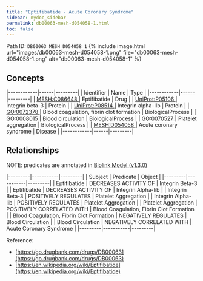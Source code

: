 ```yaml
---
title: "Eptifibatide - Acute Coronary Syndrome"
sidebar: mydoc_sidebar
permalink: db00063-mesh-d054058-1.html
toc: false 
---
```



Path ID: `DB00063_MESH_D054058_1`
{% include image.html url="images/db00063-mesh-d054058-1.png" file="db00063-mesh-d054058-1.png" alt="db00063-mesh-d054058-1" %}

## Concepts

|------------|------|---------|
| Identifier | Name | Type    |
|------------|------|---------|
| <a href="https://identifiers.org/MESH:C086648">MESH:C086648 </a> | Eptifibatide | Drug |
| <a href="https://identifiers.org/UniProt:P05106">UniProt:P05106 </a> | Integrin beta-3 | Protein |
| <a href="https://identifiers.org/UniProt:P08514">UniProt:P08514 </a> | Integrin alpha-IIb | Protein |
| <a href="https://identifiers.org/GO:0072378">GO:0072378 </a> | Blood coagulation, fibrin clot formation | BiologicalProcess |
| <a href="https://identifiers.org/GO:0008015">GO:0008015 </a> | Blood circulation | BiologicalProcess |
| <a href="https://identifiers.org/GO:0070527">GO:0070527 </a> | Platelet aggregation | BiologicalProcess |
| <a href="https://identifiers.org/MESH:D054058">MESH:D054058 </a> | Acute coronary syndrome | Disease |
|------------|------|---------|

## Relationships


NOTE: predicates are annotated in <a href="https://github.com/biolink/biolink-model/releases/tag/v1.3.0">Biolink Model (v1.3.0)</a>

|---------|-----------|---------|
| Subject | Predicate | Object  |
|---------|-----------|---------|
| Eptifibatide | DECREASES ACTIVITY OF | Integrin Beta-3 |
| Eptifibatide | DECREASES ACTIVITY OF | Integrin Alpha-Iib |
| Integrin Beta-3 | POSITIVELY REGULATES | Platelet Aggregation |
| Integrin Alpha-Iib | POSITIVELY REGULATES | Platelet Aggregation |
| Platelet Aggregation | POSITIVELY CORRELATED WITH | Blood Coagulation, Fibrin Clot Formation |
| Blood Coagulation, Fibrin Clot Formation | NEGATIVELY REGULATES | Blood Circulation |
| Blood Circulation | NEGATIVELY CORRELATED WITH | Acute Coronary Syndrome |
|---------|-----------|---------|

Reference: 
  - [https://go.drugbank.com/drugs/DB00063](https://go.drugbank.com/drugs/DB00063)
  - [https://en.wikipedia.org/wiki/Eptifibatide](https://en.wikipedia.org/wiki/Eptifibatide)
